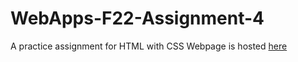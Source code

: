 # WebApps-F22-Assignment-4
A practice assignment for HTML with CSS
Webpage is hosted [here]("opera.html")
